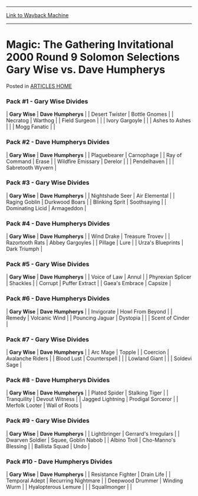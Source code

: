 
---
[Link to Wayback Machine](https://web.archive.org/web/20171029112931/https://magic.wizards.com/en/articles/archive/magic-gathering-invitational-2000-round-9-solomon-selections-gary-wise-vs-dave)

[_metadata_:description]:- "Pack #1 - Gary Wise Divides Gary Wise Dave Humpherys Desert Twister Bottle Gnomes Necratog Warthog Field Surgeon   Ivory Gargoyle   Ashes to Ashes   Mogg Fanatic"
[_metadata_:generator]:- "Drupal 7 (http://drupal.org)"
[_metadata_:node]:- "963466"
[_metadata_:source]:- "div-main-content"
[_metadata_:title]:- "Magic: The Gathering Invitational 2000 Round 9 Solomon Selections Gary Wise vs. Dave Humpherys"
[_metadata_:wayback_capture_timestamp]:- "2017-10-29 11:29:31"
[_metadata_:wayback_raw_url]:- "https://web.archive.org/web/20171029112931id_/https://magic.wizards.com/en/articles/archive/magic-gathering-invitational-2000-round-9-solomon-selections-gary-wise-vs-dave"
[_metadata_:wayback_url]:- "https://magic.wizards.com/en/articles/archive/magic-gathering-invitational-2000-round-9-solomon-selections-gary-wise-vs-dave"
---


Magic: The Gathering Invitational 2000 Round 9 Solomon Selections Gary Wise vs. Dave Humpherys
==============================================================================================



 Posted in [ARTICLES HOME](/en/articles)












### Pack #1 - Gary Wise Divides




| **Gary Wise** | **Dave Humpherys** |
| Desert Twister | Bottle Gnomes |
| Necratog | Warthog |
| Field Surgeon |  |
| Ivory Gargoyle |  |
| Ashes to Ashes |  |
| Mogg Fanatic |  |

### Pack #2 - Dave Humpherys Divides




| **Gary Wise** | **Dave Humpherys** |
| Plaguebearer | Carnophage |
| Ray of Command | Erase |
| Wildfire Emissary | Derelor |
|  | Pendelhaven |
|  | Sabretooth Wyvern |

### Pack #3 - Gary Wise Divides




| **Gary Wise** | **Dave Humpherys** |
| Nightshade Seer | Air Elemental |
| Raging Goblin | Durkwood Boars |
| Blinking Sprit | Soothsaying |
| Dominating Licid | Armageddon |

### Pack #4 - Dave Humpherys Divides




| **Gary Wise** | **Dave Humpherys** |
| Wind Drake | Treasure Trovev |
| Razortooth Rats | Abbey Gargoyles |
| Pillage | Lure |
| Urza's Blueprints | Dark Triumph |

### Pack #5 - Gary Wise Divides




| **Gary Wise** | **Dave Humpherys** |
| Voice of Law | Annul |
| Phyrexian Splicer | Shackles |
| Corrupt | Puffer Extract |
| Gaea's Embrace | Capsize |

### Pack #6 - Dave Humpherys Divides




| **Gary Wise** | **Dave Humpherys** |
| Invigorate | Howl From Beyond |
| Remedy | Volcanic Wind |
| Pouncing Jaguar | Dystopia |
|  | Scent of Cinder |

### Pack #7 - Gary Wise Divides




| **Gary Wise** | **Dave Humpherys** |
| Arc Mage | Topple |
| Coercion | Avalanche Riders |
| Blood Lust | Counterspell |
|  | Lowland Giant |
|  | Soldevi Sage |

### Pack #8 - Dave Humpherys Divides




| **Gary Wise** | **Dave Humpherys** |
| Plated Spider | Stalking Tiger |
| Tranquility | Devout Witness |
| Jagged Lightning | Prodigal Sorceror |
| Merfolk Looter | Wall of Roots |

### Pack #9 - Gary Wise Divides




| **Gary Wise** | **Dave Humpherys** |
| Lightbringer | Gerrard's Irregulars |
| Dwarven Soldier | Squee, Goblin Nabob |
| Albino Troll | Cho-Manno's Blessing |
| Ballista Squad | Undo |

### Pack #10 - Dave Humpherys Divides




| **Gary Wise** | **Dave Humpherys** |
| Resistance Fighter | Drain Life |
| Temporal Adept | Recurring Nightmare |
| Deepwood Drummer | Winding Wurm |
| Hyalopterous Lemure |  |
| Squallmonger |  |







